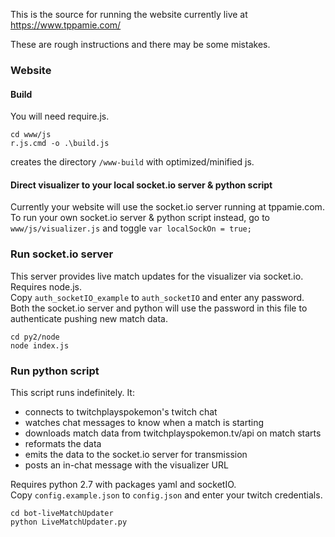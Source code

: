 This is the source for running the website currently live at https://www.tppamie.com/

These are rough instructions and there may be some mistakes.  


### Website
#### Build
You will need require.js.

    cd www/js
    r.js.cmd -o .\build.js

creates the directory `/www-build` with optimized/minified js. 

#### Direct visualizer to your local socket.io server & python script
Currently your website will use the socket.io server running at tppamie.com.  
To run your own socket.io server & python script instead, 
go to `www/js/visualizer.js` and toggle `var localSockOn = true;`


### Run socket.io server
This server provides live match updates for the visualizer via socket.io.  
Requires node.js.  
Copy `auth_socketIO_example` to `auth_socketIO` and enter any password. Both the socket.io server and python will use the password in this file to authenticate pushing new match data.  

    cd py2/node
    node index.js


### Run python script
This script runs indefinitely.  It:
- connects to twitchplayspokemon's twitch chat
- watches chat messages to know when a match is starting
- downloads match data from twitchplayspokemon.tv/api on match starts
- reformats the data
- emits the data to the socket.io server for transmission
- posts an in-chat message with the visualizer URL 

Requires python 2.7 with packages yaml and socketIO.  
Copy `config.example.json` to `config.json` and enter your twitch credentials. 

    cd bot-liveMatchUpdater
    python LiveMatchUpdater.py
